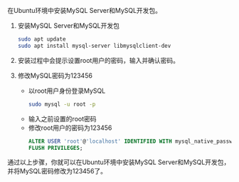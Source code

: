 在Ubuntu环境中安装MySQL Server和MySQL开发包。

1. 安装MySQL Server和MySQL开发包
   ```bash
   sudo apt update
   sudo apt install mysql-server libmysqlclient-dev
   ```

2. 安装过程中会提示设置root用户的密码，输入并确认密码。

3. 修改MySQL密码为123456
   - 以root用户身份登录MySQL
     ```bash
     sudo mysql -u root -p
     ```
   - 输入之前设置的root密码
   - 修改root用户的密码为123456
     ```sql
     ALTER USER 'root'@'localhost' IDENTIFIED WITH mysql_native_password BY '123456';
     FLUSH PRIVILEGES;
     ```

通过以上步骤，你就可以在Ubuntu环境中安装MySQL Server和MySQL开发包，并将MySQL密码修改为123456了。